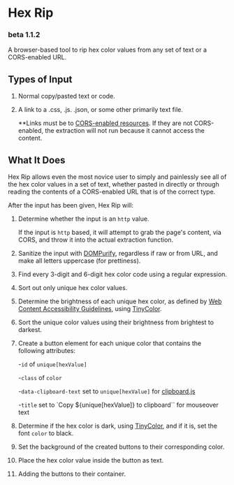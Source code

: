 # Hex Rip
### beta 1.1.2
A browser-based tool to rip hex color values from any set of text or a CORS-enabled URL.

## Types of Input
1. Normal copy/pasted text or code.
2. A link to a .css, .js. .json, or some other primarily text file.

   **Links must be to [CORS-enabled resources](https://developer.mozilla.org/en-US/docs/Web/HTTP/CORS). If they are not CORS-enabled, the extraction will not run because it cannot access the content.

## What It Does
Hex Rip allows even the most novice user to simply and painlessly see all of the hex color values in a set of text, whether pasted in directly or through reading the contents of a CORS-enabled URL that is of the correct type.

After the input has been given, Hex Rip will:
1. Determine whether the input is an `http` value.
   
   If the input is `http` based, it will attempt to grab the page's content, via CORS, and throw it into the actual extraction function.
2. Sanitize the input with [DOMPurify](https://github.com/cure53/DOMPurify), regardless if raw or from URL, and make all letters uppercase (for prettiness).
3. Find every 3-digit and 6-digit hex color code using a regular expression.
4. Sort out only unique hex color values.
5. Determine the brightness of each unique hex color, as defined by [Web Content Accessibility Guidelines](https://www.w3.org/TR/WCAG21/), using [TinyColor](https://github.com/bgrins/TinyColor).
6. Sort the unique color values using their brightness from brightest to darkest.
7. Create a button element for each unique color that contains the following attributes: 

   -`id` of `unique[hexValue]`

   -`class` of `color`

   -`data-clipboard-text` set to `unique[hexValue]` for [clipboard.js](https://github.com/zenorocha/clipboard.js)

   -`title` set to `Copy ${unique[hexValue]} to clipboard`` for mouseover text
8. Determine if the hex color is dark, using [TinyColor](https://github.com/bgrins/TinyColor), and if it is, set the font `color` to black.
9. Set the background of the created buttons to their corresponding color.
10. Place the hex color value inside the button as text.
11. Adding the buttons to their container.